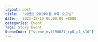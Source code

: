 ```yaml
---
layout: post
title:  "이벤트_2019여름_0화_오프닝"
date:   2021-12-15 06:00:00 +0000
categories: Event
Tags: Story Event
SceneCode: ["scene_evt190627_cp0_q1_s10"]
---
```

